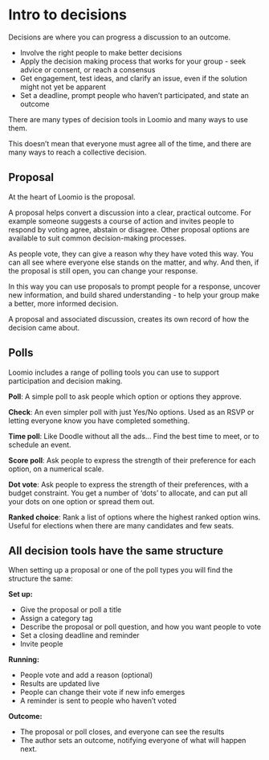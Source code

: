 # Intro to decisions

Decisions are where you can progress a discussion to an outcome.

- Involve the right people to make better decisions 
- Apply the decision making process that works for your group - seek advice or consent, or reach a consensus
- Get engagement, test ideas, and clarify an issue, even if the solution might not yet be apparent 
- Set a deadline, prompt people who haven’t participated, and state an outcome

There are many types of decision tools in Loomio and many ways to use them.   

This doesn’t mean that everyone must agree all of the time, and there are many ways to reach a collective decision.

## Proposal

At the heart of Loomio is the proposal.  

A proposal helps convert a discussion into a clear, practical outcome. For example someone suggests a course of action and invites people to respond by voting agree, abstain or disagree. Other proposal options are available to suit common decision-making processes.

As people vote, they can give a reason why they have voted this way. You can all see where everyone else stands on the matter, and why. And then, if the proposal is still open, you can change your response.

In this way you can use proposals to prompt people for a response, uncover new information, and build shared understanding - to help your group make a better, more informed decision.

A proposal and associated discussion, creates its own record of how the decision came about.

## Polls

Loomio includes a range of polling tools you can use to support participation and decision making. 

**Poll**: A simple poll to ask people which option or options they approve.

**Check**: An even simpler poll with just Yes/No options.  Used as an RSVP or letting everyone know you have completed something.

**Time poll**: Like Doodle without all the ads…  Find the best time to meet, or to schedule an event.

**Score poll**: Ask people to express the strength of their preference for each option, on a numerical scale.

**Dot vote**: Ask people to express the strength of their preferences, with a budget constraint. You get a number of ‘dots’ to allocate, and can put all your dots on one option or spread them out.

**Ranked choice**: Rank a list of options where the highest ranked option wins. Useful for elections when there are many candidates and few seats.

## All decision tools have the same structure

When setting up a proposal or one of the poll types you will find the structure the same:

**Set up:**
- Give the proposal or poll a title
- Assign a category tag
- Describe the proposal or poll question, and how you want people to vote
- Set a closing deadline and reminder 
- Invite people

**Running:**
- People vote and add a reason (optional) 
- Results are updated live
- People can change their vote if new info emerges
- A reminder is sent to people who haven’t voted 

**Outcome:**
- The proposal or poll closes, and everyone can see the results
- The author sets an outcome, notifying everyone of what will happen next.
